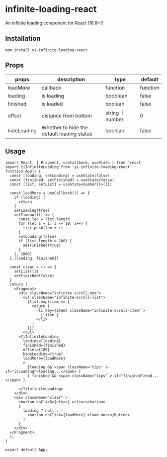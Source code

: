 
# infinite-loading-react
An infinite loading component for React (16.8+)!

## Installation
```
npm install yi-infinite-loading-react
```

<!-- <h3><a href="https://liangyi-h5.github.io/yi-infinite-loading-vue3/">demo</a> -->

## Props

| props             | description                     | type               | default    |
| --------------- | ---------- | ---------- | ---------- |
| loadMore      | callback | function | function |
| loading | is loading | booblean | false |
| finished | is loaded | boolean | false |
| offset | distance from bottom | string ｜ number | 0 |
| hideLoading | Whether to hide the default loading status | boolean | false |

## Usage

```tsx
import React, { Fragment, useCallback, useState } from 'react'
import YiInfiniteLoading from 'yi-infinite-loading-react'
function App() {
  const [loading, setLoading] = useState(false)
  const [finished, setFinished] = useState(false)
  const [list, setList] = useState<number[]>([])

  const loadMore = useCallback(() => {
    if (loading) {
      return
    }
    setLoading(true)
    setTimeout(() => {
      const len = list.length
      for (let i = 1; i <= 10; i++) {
        list.push(len + i)
      }
      setLoading(false)
      if (list.length > 100) {
        setFinished(true)
      }
    }, 1000)
  },[loading, finished])

  const clear = () => {
    setList([])
    setFinished(false)
  }
  return (
    <Fragment>
      <div className="infinite-scroll-box">
        <ul className="infinite-scroll-list">
          {list.map(item => {
            return (
              <li key={item} className="infinite-scroll-item" >
                { item }
              </li>
            )
          })}
        </ul>
      <YiInfiniteLoading
        loading={loading}
        finished={finished}
        offset={100}
        hideLoading={true}
        loadMore={loadMore}
        >
          {loading && <span className="tips" v-if="isLoading">loading...</span> }
          { finished && <span className="tips" v-if="finished">end...</span> }
        
      </YiInfiniteLoading>
    </div>
    <div className="clear" >
      <button onClick={clear} >clear</button>
      {
        loading ? null : (
          <button onClick={loadMore} >load more</button>
        )
      }
    </div>
  </Fragment>
  );
}

export default App;
```
